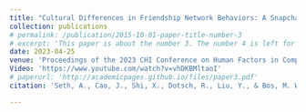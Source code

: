 ```yaml
---
title: "Cultural Differences in Friendship Network Behaviors: A Snapchat Case Study"
collection: publications
# permalink: /publication/2015-10-01-paper-title-number-3
# excerpt: 'This paper is about the number 3. The number 4 is left for future work.'
date: 2023-04-25
venue: 'Proceedings of the 2023 CHI Conference on Human Factors in Computing Systems'
Video: 'https://www.youtube.com/watch?v=vhDKBMltaoI'
# paperurl: 'http://academicpages.github.io/files/paper3.pdf'
citation: 'Seth, A., Cao, J., Shi, X., Dotsch, R., Liu, Y., & Bos, M. W. (2023, April). Cultural Differences in Friendship Network Behaviors: A Snapchat Case Study. In Proceedings of the 2023 CHI Conference on Human Factors in Computing Systems (pp. 1-14).'

---
```


